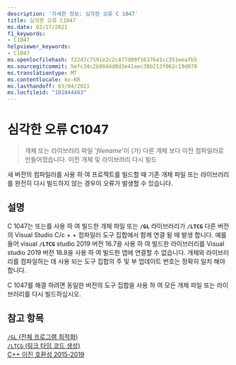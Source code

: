 ```yaml
---
description: '자세한 정보: 심각한 오류 C 1047'
title: 심각한 오류 C1047
ms.date: 02/17/2021
f1_keywords:
- C1047
helpviewer_keywords:
- C1047
ms.openlocfilehash: f22d7c7591e2c2c477d09f1637641cc351eeafb5
ms.sourcegitcommit: 5efc34c2b98d4d0d3e41aec38b213f062c19d078
ms.translationtype: MT
ms.contentlocale: ko-KR
ms.lasthandoff: 03/04/2021
ms.locfileid: "101844483"
---
```

# <a name="fatal-error-c1047"></a>심각한 오류 C1047

> 개체 또는 라이브러리 파일 '*filename*'이 (가) 다른 개체 보다 이전 컴파일러로 만들어졌습니다. 이전 개체 및 라이브러리 다시 빌드

새 버전의 컴파일러를 사용 하 여 프로젝트를 빌드할 때 기존 개체 파일 또는 라이브러리를 완전히 다시 빌드하지 않는 경우이 오류가 발생할 수 있습니다.

## <a name="remarks"></a>설명

C 1047는 또는를 사용 하 여 빌드한 개체 파일 또는 **`/GL`** 라이브러리가 **`/LTCG`** 다른 버전의 Visual Studio C/c + + 컴파일러 도구 집합에서 함께 연결 될 때 발생 합니다. 예를 들어 visual **`/LTCG`** studio 2019 버전 16.7을 사용 하 여 빌드한 라이브러리를 Visual studio 2019 버전 16.8을 사용 하 여 빌드한 앱에 연결할 수 없습니다. 개체와 라이브러리를 컴파일하는 데 사용 되는 도구 집합의 주 및 부 업데이트 번호는 정확히 일치 해야 합니다.

C 1047를 해결 하려면 동일한 버전의 도구 집합을 사용 하 여 모든 개체 파일 또는 라이브러리를 다시 빌드하십시오.

## <a name="see-also"></a>참고 항목

[`/GL` (전체 프로그램 최적화)](../../build/reference/gl-whole-program-optimization.md)\
[`/LTCG` (링크 타임 코드 생성)](../../build/reference/ltcg-link-time-code-generation.md)\
[C++ 이진 호환성 2015-2019](../../porting/binary-compat-2015-2017.md)
